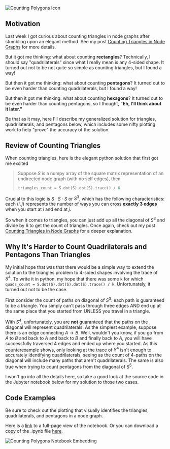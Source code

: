 ![Counting Polygons Icon](https://www.dougissi.com/counting-polygons/assets/counting_polygons_icon.jpg)

## Motivation
Last week I got curious about counting triangles in node graphs after stumbling upon an elegant method.
See my post [Counting Triangles in Node Graphs](/counting-triangles-in-node-graphs) for more details.

But it got me thinking: what about counting **rectangles**? Technically, I should say "quadrilaterals"
since what I really mean is any 4-sided shape.
It turned out not to be not quite so simple as counting triangles, but I found a way!

But then it got me thinking: what about counting **pentagons**?
It turned out to be even harder than counting quadrilaterals, but I found a way!

But then it got me thinking: what about counting **hexagons**?
It turned out to be even harder than counting pentagons, so I thought, **"Eh, I'll think about it later."**

Be that as it may, here I'll describe my generalized solution for triangles, quadrilaterals, and pentagons below,
which includes some nifty plotting work to help "prove" the accuracy of the solution.

## Review of Counting Triangles
When counting triangles, here is the elegant python solution that first got me excited

> Suppose $S$ is a numpy array of the square matrix representation of an undirected node graph (with no self edges), then
> ```python
> triangles_count = S.dot(S).dot(S).trace() / 6
> ```

Crucial to this logic is $S \cdot S \cdot S$ or $S^3$, which has the following characteristics:
each $(i, j)$ represents the number of ways you can cross **exactly 3 edges** when you start at $i$ and end at $j$.

So when it comes to triangles, you can just add up all the diagonal of $S^3$ and divide by 6 to get the
count of triangles. Once again, check out my post
[Counting Triangles in Node Graphs](/counting-triangles-in-node-graphs) for a deeper explanation.

## Why It's Harder to Count Quadrilaterals and Pentagons Than Triangles
My initial hope that was that there would be a simple way to extend the solution to the triangles problem
to 4-sided shapes involving the trace of $S^4$. To write it in python, my hope that there was some `k`
for which `quads_count = S.dot(S).dot(S).dot(S).trace() / k`. Unfortunately, it turned out not to be the case.

First consider the count of paths on diagonal of $S^3$: each path is guaranteed to be a triangle. You simply
can't pass through three edges AND end up at the same place that you started from UNLESS you travel in a triangle.

With $S^4$, unfortunately, you are **not** guaranteed that the paths on the diagonal will represent quadrilaterals.
As the simplest example, suppose there is an edge connecting $A \rightarrow B$. Well, wouldn't you know, if you go from
$A$ to $B$ and back to $A$ and back to $B$ and finally back to $A$, you will have successfully traversed 4 edges
and ended up where you started. As this counterexample shows, only looking at the trace of $S^4$ isn't
enough to accurately identifying quadrilaterals, seeing as the count of 4-paths on the diagonal will include many
paths that aren't quadrilaterals. The same is also true when trying to count pentagons from the diagonal of
$S^5$.

I won't go into all the details here, so take a good look at the source code in the Jupyter notebook below
for my solution to those two cases.

## Code Examples
Be sure to check out the plotting that visually identifies the triangles, quadrilaterals, and pentagons in a node graph.

Here is a [link](https://www.dougissi.com/counting-polygons/jupyter-notebook.html) to a full-page view of the notebook.
Or you can download a copy of the .ipynb file [here](https://www.dougissi.com/counting-polygons/assets/counting-polygons-in-node-graphs.ipynb).

![Counting Polygons Notebook Embedding](embedding/counting-polygons-notebook)
